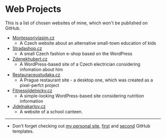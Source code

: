 # Web Projects
This is a list of chosen websites of mine, which won't be published on GitHub.

- [Montessorivlasim.cz](http://montessorivlasim.cz)
  - A Czech website about an alternative small-town education of kids
- [Stradashop.cz](http://stradashop.cz)
  - A small Czech fashion e-shop based on the WordPress
- [Zdenekhubert.cz](http://zdenekhubert.cz)
  - A WordPress-based site of a Czech electrician considering infomation about him
- [Restauraceustudaka.cz](http://restauraceustudaka.cz)
  - A Prague restaurant site - a desktop one, which was created as a pixel-perfct project
- [Fitnessjidelnicky.cz](http://fitnessjidelnicky.cz)
  - A simple-looking WordPress-based site considering nutrition information
- [Jidelnakarlov.cz](http://jidelnakarlov.cz/)
  - A website of a school canteen.   

------
  
- Don't forget checking out [my personal site](http://pesout.eu), [first](https://pesout.github.io/first-template) and [second](https://pesout.github.io/second-template) GitHub templates.
